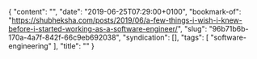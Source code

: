 {
  "content": "",
  "date": "2019-06-25T07:29:00+0100",
  "bookmark-of": "https://shubheksha.com/posts/2019/06/a-few-things-i-wish-i-knew-before-i-started-working-as-a-software-engineer/",
  "slug": "96b71b6b-170a-4a7f-842f-66c9eb692038",
  "syndication": [],
  "tags": [
    "software-engineering"
  ],
  "title": ""
}
